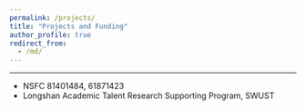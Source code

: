 ```yaml
---
permalink: /projects/
title: "Projects and Funding"
author_profile: true
redirect_from: 
  - /md/
---
```

------

- NSFC 81401484, 61871423
- Longshan Academic Talent Research Supporting Program, SWUST
